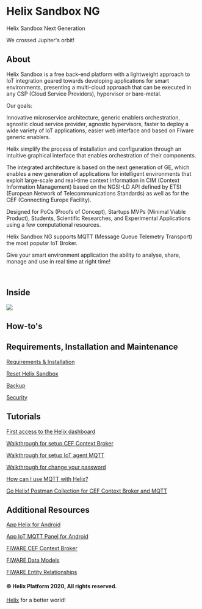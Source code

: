 # Helix Sandbox NG
Helix Sandbox Next Generation

We crossed Jupiter's orbit!

## About

Helix Sandbox is a free back-end platform with a lightweight approach to IoT integration geared towards developing applications for smart environments, presenting a multi-cloud approach that can be executed in any CSP (Cloud Service Providers), hypervisor or bare-metal. 

Our goals:

Innovative microservice architecture, generic enablers orchestration, agnostic cloud service provider, agnostic hypervisors, faster to deploy a wide variety of IoT applications, easier web interface and based on Fiware generic enablers.

Helix simplify the process of installation and configuration through an intuitive graphical interface that enables orchestration of their components.

The integrated architecture is based on the next generation of GE, which enables a new generation of applications for intelligent environments that exploit large-scale and real-time context information in CIM (Context Information Management) based on the NGSI-LD API defined by ETSI (European Network of Telecommunications Standards) as well as for the CEF (Connecting Europe Facility).

Designed for PoCs (Proofs of Concept), Startups MVPs (Minimal Viable Product), Students, Scientific Researches, and Experimental Applications using a few computational resources.

Helix Sandbox NG supports MQTT (Message Queue Telemetry Transport) the most popular IoT Broker.

Give your smart environment application the ability to analyse, share, manage and use in real time at right time!

<br>

## Inside 

<img src="https://github.com/Helix-Platform/Sandbox-NG/blob/master/images/helixsandbox_ng.png">

<br>

## How-to's

## Requirements, Installation and Maintenance
    
   <a href="docs/requirements.md">Requirements & Installation</a>
  
   <a href="docs/reset.md">Reset Helix Sandbox</a>
   
   <a href="docs/backup.md">Backup</a>
   
   <a href="docs/security.md">Security</a>

## Tutorials

   <a href="docs/dashboard.md">First access to the Helix dashboard</a>
   
   <a href="docs/create_cef_context_broker.md">Walkthrough for setup CEF Context Broker</a>
   
   <a href="docs/create_mqtt_broker.md">Walkthrough for setup IoT agent MQTT</a>
   
   <a href= "docs/change_password.md">Walkthrough for change your password</a>
   
   <a href="docs/helix_with_mqtt.md">How can I use MQTT with Helix?</a> 
   
   <a href="postman/gohelix_postman_collection.json">Go Helix! Postman Collection for CEF Context Broker and MQTT</a>
   
   
        
## Additional Resources

   <a href="https://play.google.com/store/apps/details?id=br.net.smit.helix">App Helix for Android</a>
   
   <a href="https://play.google.com/store/apps/details?id=snr.lab.iotmqttpanel.prod">App IoT MQTT Panel for Android</a>
  
   <a href="https://fiware-orion.readthedocs.io/en/master/index.html">FIWARE CEF Context Broker</a>
   
   <a href="https://fiware-datamodels.readthedocs.io/en/latest/index.html">FIWARE Data Models</a>
   
   <a href="https://documenter.getpostman.com/view/513743/fiware-entity-relationships/RVu8gSCh?version=latest">FIWARE Entity Relationships</a> 

#### © Helix Platform 2020, All rights reserved.
<a href="https://gethelix.org">Helix</a> for a better world! 
